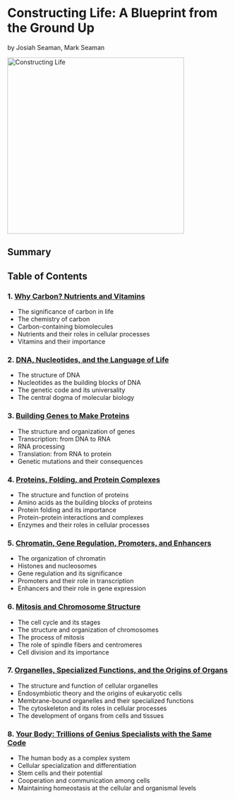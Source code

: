 # Constructing Life: A Blueprint from the Ground Up

by Josiah Seaman, Mark Seaman

<img src='/static/images/Shrinking-World-Pubs/Genetics/ConstructingLife.png'
style='max-width: 100%;' width="400" alt="Constructing Life">

## Summary



## Table of Contents

### 1. [Why Carbon? Nutrients and Vitamins](01.md)
- The significance of carbon in life
- The chemistry of carbon
- Carbon-containing biomolecules
- Nutrients and their roles in cellular processes
- Vitamins and their importance

### 2. [DNA, Nucleotides, and the Language of Life](02.md)
- The structure of DNA
- Nucleotides as the building blocks of DNA
- The genetic code and its universality
- The central dogma of molecular biology

### 3. [Building Genes to Make Proteins](03.md)
- The structure and organization of genes
- Transcription: from DNA to RNA
- RNA processing
- Translation: from RNA to protein
- Genetic mutations and their consequences

### 4. [Proteins, Folding, and Protein Complexes](04.md)
- The structure and function of proteins
- Amino acids as the building blocks of proteins
- Protein folding and its importance
- Protein-protein interactions and complexes
- Enzymes and their roles in cellular processes

### 5. [Chromatin, Gene Regulation, Promoters, and Enhancers](05.md)
- The organization of chromatin
- Histones and nucleosomes
- Gene regulation and its significance
- Promoters and their role in transcription
- Enhancers and their role in gene expression

### 6. [Mitosis and Chromosome Structure](06.md)
- The cell cycle and its stages
- The structure and organization of chromosomes
- The process of mitosis
- The role of spindle fibers and centromeres
- Cell division and its importance

### 7. [Organelles, Specialized Functions, and the Origins of Organs](07.md)
- The structure and function of cellular organelles
- Endosymbiotic theory and the origins of eukaryotic cells
- Membrane-bound organelles and their specialized functions
- The cytoskeleton and its roles in cellular processes
- The development of organs from cells and tissues

### 8. [Your Body: Trillions of Genius Specialists with the Same Code](08.md)
- The human body as a complex system
- Cellular specialization and differentiation
- Stem cells and their potential
- Cooperation and communication among cells
- Maintaining homeostasis at the cellular and organismal levels
